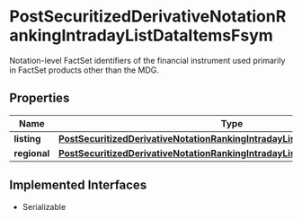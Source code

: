 

# PostSecuritizedDerivativeNotationRankingIntradayListDataItemsFsym

Notation-level FactSet identifiers of the financial instrument used primarily in FactSet products other than the MDG.

## Properties

Name | Type | Description | Notes
------------ | ------------- | ------------- | -------------
**listing** | [**PostSecuritizedDerivativeNotationRankingIntradayListDataItemsFsymListing**](PostSecuritizedDerivativeNotationRankingIntradayListDataItemsFsymListing.md) |  |  [optional]
**regional** | [**PostSecuritizedDerivativeNotationRankingIntradayListDataItemsFsymRegional**](PostSecuritizedDerivativeNotationRankingIntradayListDataItemsFsymRegional.md) |  |  [optional]


## Implemented Interfaces

* Serializable


